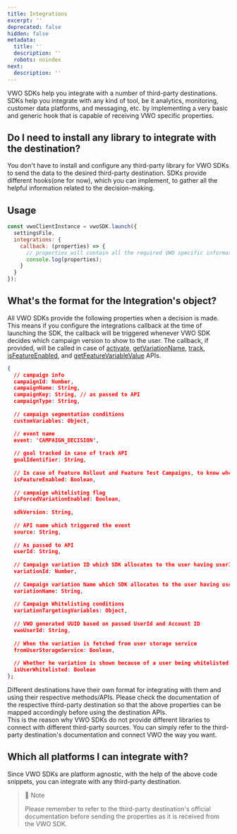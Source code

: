 ```yaml
---
title: Integrations
excerpt: ''
deprecated: false
hidden: false
metadata:
  title: ''
  description: ''
  robots: noindex
next:
  description: ''
---
```

VWO SDKs help you integrate with a number of third-party destinations. SDKs help you integrate with any kind of tool, be it analytics, monitoring, customer data platforms, and messaging, etc. by implementing a very basic and generic hook that is capable of receiving VWO specific properties.

## Do I need to install any library to integrate with the destination?

You don't have to install and configure any third-party library for VWO SDKs to send the data to the desired third-party destination. SDKs provide different hooks(one for now), which you can implement, to gather all the helpful information related to the decision-making.

## Usage

```javascript JavaScript
const vwoClientInstance = vwoSDK.launch({
  settingsFile,
  integrations: {
    callback: (properties) => {
      // properties will contain all the required VWO specific information
      console.log(properties);
    }
  }
});
```

## What's the format for the Integration's object?

All VWO SDKs provide the following properties when a decision is made. This means if you configure the integrations callback at the time of launching the SDK, the callback will be triggered whenever VWO SDK decides which campaign version to show to the user. The callback, if provided, will be called in case of [activate](https://developers.vwo.com/docs/javascript-activate), [getVariationName](https://developers.vwo.com/docs/javascript-get-variation-name), [track](https://developers.vwo.com/docs/javascript-sdk-track), [isFeatureEnabled](https://developers.vwo.com/docs/javascript-is-feature-enabled), and [getFeatureVariableValue](https://developers.vwo.com/docs/javascript-get-feature-variable-value) APIs.

```json
{
  // campaign info
  campaignId: Number,
  campaignName: String,
  campaignKey: String, // as passed to API
  campaignType: String,
  
  // campaign segmentation conditions
  customVariables: Object,

  // event name
  event: 'CAMPAIGN_DECISION',
  
  // goal tracked in case of track API
  goalIdentifier: String,
    
  // In case of Feature Rollout and Feature Test Campaigns, to know whether the feature is enabled for the user having userId
  isFeatureEnabled: Boolean,
  
  // campaign whitelisting flag
  isForcedVariationEnabled: Boolean,
  
  sdkVersion: String,
  
  // API name which triggered the event
  source: String,
  
  // As passed to API
  userId: String,
  
  // Campaign variation ID which SDK allocates to the user having userId
  variationId: Number,
    
  // Campaign variation Name which SDK allocates to the user having userId
  variationName: String,
    
  // Campaign Whitelisting conditions
  variationTargetingVariables: Object,
   
  // VWO generated UUID based on passed UserId and Account ID
  vwoUserId: String,
  
  // When the variation is fetched from user storage service
  fromUserStorageService: Boolean,
  
  // Whether he variation is shown because of a user being whitelisted
  isUserWhitelisted: Boolean
};
```

Different destinations have their own format for integrating with them and using their respective methods/APIs. Please check the documentation of the respective third-party destination so that the above properties can be mapped accordingly before using the destination APIs.\
This is the reason why VWO SDKs do not provide different libraries to connect with different third-party sources. You can simply refer to the third-party destination's documentation and connect VWO the way you want.

## Which all platforms I can integrate with?

Since VWO SDKs are platform agnostic, with the help of the above code snippets, you can integrate with any third-party destination. 

> 📘 Note
>
> Please remember to refer to the third-party destination's official documentation before sending the properties as it is received from the VWO SDK.
